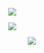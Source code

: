 ![](https://z3.ax1x.com/2021/04/10/cdk2X6.jpg)

![](https://github-readme-stats.vercel.app/api?username=Kuibagit)
<figure class="third">
  <img src="(https://z3.ax1x.com/2021/04/10/cdnqPO.jpg"/>
</figure>

<!--
**Kuibagit/Kuibagit** is a ✨ _special_ ✨ repository because its `README.md` (this file) appears on your GitHub profile.

Here are some ideas to get you started:

- 🔭 I’m currently working on ...
- 🌱 I’m currently learning ...
- 👯 I’m looking to collaborate on ...
- 🤔 I’m looking for help with ...
- 💬 Ask me about ...
- 📫 How to reach me: ...
- 😄 Pronouns: ...
- ⚡ Fun fact: ...
-->
